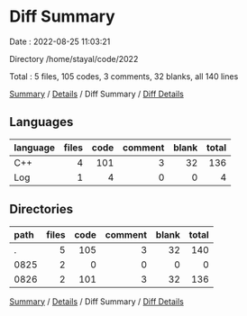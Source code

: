 # Diff Summary

Date : 2022-08-25 11:03:21

Directory /home/stayal/code/2022

Total : 5 files,  105 codes, 3 comments, 32 blanks, all 140 lines

[Summary](results.md) / [Details](details.md) / Diff Summary / [Diff Details](diff-details.md)

## Languages
| language | files | code | comment | blank | total |
| :--- | ---: | ---: | ---: | ---: | ---: |
| C++ | 4 | 101 | 3 | 32 | 136 |
| Log | 1 | 4 | 0 | 0 | 4 |

## Directories
| path | files | code | comment | blank | total |
| :--- | ---: | ---: | ---: | ---: | ---: |
| . | 5 | 105 | 3 | 32 | 140 |
| 0825 | 2 | 0 | 0 | 0 | 0 |
| 0826 | 2 | 101 | 3 | 32 | 136 |

[Summary](results.md) / [Details](details.md) / Diff Summary / [Diff Details](diff-details.md)